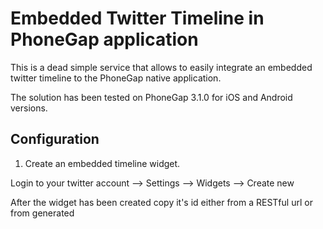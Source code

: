 # Embedded Twitter Timeline in PhoneGap application

This is a dead simple service that allows to easily integrate an embedded twitter timeline to the PhoneGap native application.

The solution has been tested on PhoneGap 3.1.0 for iOS and Android versions.

## Configuration

1) Create an embedded timeline widget.

  Login to your twitter account --> Settings --> Widgets --> Create new

  After the widget has been created copy it's id either from a RESTful url or from generated <script> block.
  It has the following format:
    410453165654278145

2) Add InAppBrowser PhoneGap plugin to your application.

If you're using PhoneGapBuild service, add the following to the **config.xml**:
    <gap:plugin name="org.apache.cordova.inappbrowser" />

If you're using Command Line tools run:
    cordova plugin add https://git-wip-us.apache.org/repos/asf/cordova-plugin-inappbrowser.git

3) In your PhoneGap js file open InAppBrowserWindow with the twitter timeline:
    window.open(encodeURI('http://k-rudy.github.io/phonegap-twitter-timeline?410453165654278145'), '_blank', 'location=no');

Replace the widget ID in the url with the id of your embedded widget.


Enjoy!

